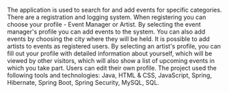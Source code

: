 The application is used to search for and add events for specific categories. 
There are a registration and logging system.
When registering you can choose your profile - Event Manager or Artist.
By selecting the event manager's profile you can add events to the system.
You can also add events by choosing the city where they will be held.
It is possible to add artists to events as registered users. 
By selecting an artist's profile, you can fill out your profile with detailed information about yourself, which will be viewed by other visitors, which will also show a list of upcoming events in which you take part.
Users can edit their own profile.
The project used the following tools and technologies: Java, HTML & CSS, JavaScript, Spring, Hibernate, Spring Boot, Spring Security, MySQL, SQL.
